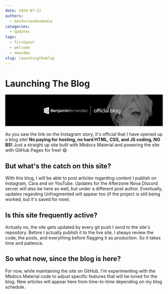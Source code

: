 ```yaml
---
date: 2024-07-22
authors:
  - benfernandezmedia
categories:
  - Updates
tags:
  - firstpost
  - welcome
  - newidea
slug: launchingtheblog
---
```


# **Launching The Blog**
![Blog](/assets/images/blog_banner.png)

As you saw the link on the Instagram story, it's official that I have opened up a blog site! **No paying for hosting, no hard HTML, CSS, and JS coding, NO BS!** Just a straight up site built with Mkdocs Material and powering the site with GitHub Pages for free! :smile:

## But what's the catch on this site?
With this blog, I will be able to post articles regarding content I publish on Instagram, Cara and on YouTube. Updates for the Afterzone Nova Discord server will also be here as well, but under a different post author. Eventually, updates regarding Unfragmented will appear too (if the project is still being worked, but it's saved for now).

## Is this site frequently active?
Actually no, the site gets updated by every git push I send to the site's repository. Before I actually publish it to the live site, I always review the code, the posts, and everything before flagging it as production. So it takes time and patience.

## So what now, since the blog is here?
For now, while maintaining the site on GitHub, I'm experimenting with the Mkdocs Material code to adjust specific features that will be tuned for the blog. New articles will appear here from time-to-time depending on my blog schedule.
